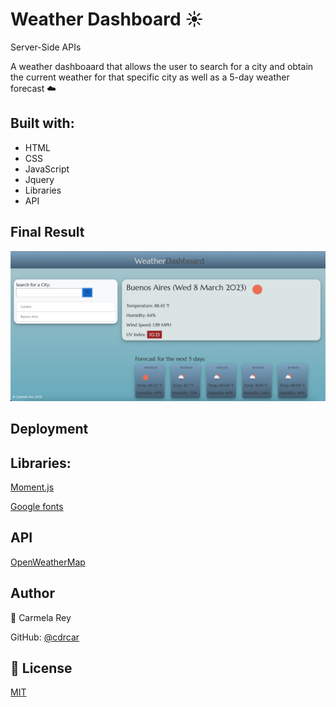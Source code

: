 # Weather Dashboard ☀️
Server-Side APIs

A weather dashboaard that allows the user to search for a city and obtain the current weather for that specific city as well as a 5-day weather forecast ☁️

## Built with:
- HTML
- CSS
- JavaScript
- Jquery
- Libraries
- API

## Final Result

![Weather Dashboard Final Result](./assets/finalresult.png) 

## Deployment

## Libraries:
[Moment.js](https://momentjs.com/)

[Google fonts](https://fonts.google.com/featured)

## API
[OpenWeatherMap](https://openweathermap.org/)


## Author

👤 Carmela Rey

GitHub: [@cdrcar](https://github.com/Cdrcar/)

## 📑 License 
[MIT](https://choosealicense.com/licenses/mit/)